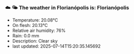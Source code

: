 ### ☁️ 🌤️  The weather in Florianópolis is: Florianópolis

- Temperature: 20.08°C
- On flesh: 20.13°C
- Relative air humidity: 76%
- Rain: 0.0 mm
- Description: Clear sky
- last updated: 2025-07-14T15:20:35.145692
